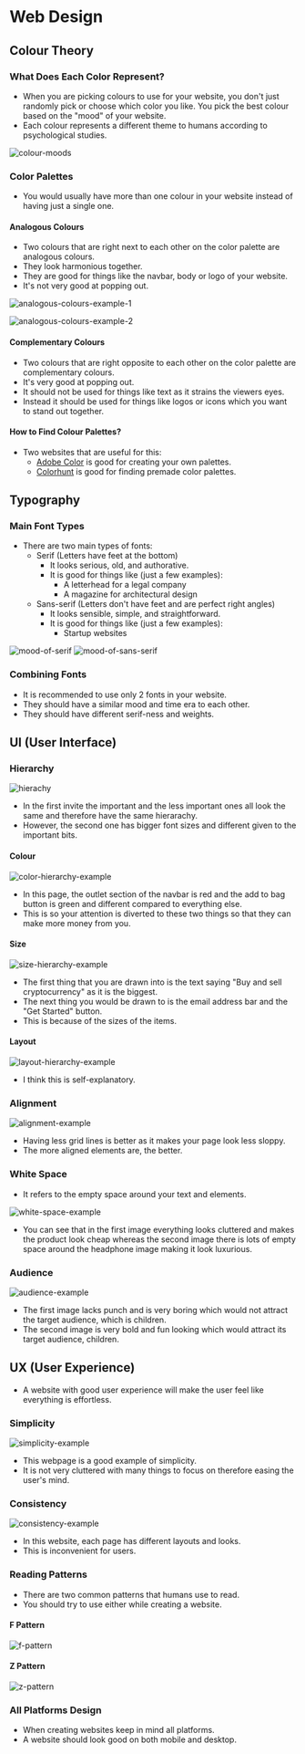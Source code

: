 # Web Design

## Colour Theory

### What Does Each Color Represent?

- When you are picking colours to use for your website, you don't just randomly pick or choose which color you like. You pick the best colour based on the "mood" of your website. 
- Each colour represents a different theme to humans according to psychological studies.

![colour-moods](<assets/Images/Web Design/colour-moods.png>)

### Color Palettes

- You would usually have more than one colour in your website instead of having just a single one.

#### Analogous Colours

- Two colours that are right next to each other on the color palette are analogous colours.
- They look harmonious together.
- They are good for things like the navbar, body or logo of your website.
- It's not very good at popping out.

![analogous-colours-example-1](<assets/Images/Web Design/analogous-colours-example-1.png>)

![analogous-colours-example-2](<assets/Images/Web Design/analogous-colours-example-2.png>)

#### Complementary Colours

- Two colours that are right opposite to each other on the color palette are complementary colours.
- It's very good at popping out.
- It should not be used for things like text as it strains the viewers eyes.
- Instead it should be used for things like logos or icons which you want  to stand out together.

#### How to Find Colour Palettes?

- Two websites that are useful for this:
    - [Adobe Color](https://color.adobe.com/) is good for creating your own palettes.
    - [Colorhunt](https://colorhunt.co/) is good for finding premade color palettes.

## Typography

### Main Font Types

- There are two main types of fonts:
    - Serif (Letters have feet at the bottom)
        - It looks serious, old, and authorative.
        - It is good for things like (just a few examples):
            - A letterhead for a legal company
            - A magazine for architectural design
    - Sans-serif (Letters don't have feet and are perfect right angles)
        - It looks sensible, simple, and straightforward.
        - It is good for things like (just a few examples):
            - Startup websites

![mood-of-serif](<assets/Images/Web Design/mood-of-serif.png>)
![mood-of-sans-serif](<assets/Images/Web Design/mood-of-sans-serif.png>)

### Combining Fonts

- It is recommended to use only 2 fonts in your website.
- They should have a similar mood and time era to each other.
- They should have different serif-ness and weights.

## UI (User Interface)

### Hierarchy

![hierachy](<assets/Images/Web Design/hierachy.png>)

- In the first invite the important and the less important ones all look the same and therefore have the same hierarachy.
- However, the second one has bigger font sizes and different given to the important bits.

#### Colour

![color-hierarchy-example](<assets/Images/Web Design/color-hierarchy-example.png>)

- In this page, the outlet section of the navbar is red and the add to bag button is green and different compared to everything else.
- This is so your attention is diverted to these two things so that they can make more money from you.

#### Size

![size-hierarchy-example](<assets/Images/Web Design/size-hierarchy-example.png>)

- The first thing that you are drawn into is the text saying "Buy and sell cryptocurrency" as it is the biggest.
- The next thing you would be drawn to is the email address bar and the "Get Started" button.
- This is because of the sizes of the items.

#### Layout

![layout-hierarchy-example](<assets/Images/Web Design/layout-hierarchy-example.png>)

- I think this is self-explanatory.

### Alignment

![alignment-example](<assets/Images/Web Design/alignment-example.png>)

- Having less grid lines is better as it makes your page look less sloppy.
- The more aligned elements are, the better.

### White Space

- It refers to the empty space around your text and elements.

![white-space-example](<assets/Images/Web Design/white-space-example.png>)

- You can see that in the first image everything looks cluttered and makes the product look cheap whereas the second image there is lots of empty space around the headphone image making it look luxurious.

### Audience

![audience-example](<assets/Images/Web Design/audience-example.png>)

- The first image lacks punch and is very boring which would not attract the target audience, which is children.
- The second image is very bold and fun looking which would attract its target audience, children.

## UX (User Experience)

- A website with good user experience will make the user feel like everything is effortless.

### Simplicity

![simplicity-example](<assets/Images/Web Design/simplicity-example.png>)

- This webpage is a good example of simplicity.
- It is not very cluttered with many things to focus on therefore easing the user's mind.

### Consistency

![consistency-example](<assets/Images/Web Design/consistency-example.png>)

- In this website, each page has different layouts and looks.
- This is inconvenient for users.

### Reading Patterns

- There are two common patterns that humans use to read.
- You should try to use either while creating a website.

#### F Pattern

![f-pattern](<assets/Images/Web Design/f-pattern.png>)

#### Z Pattern

![z-pattern](<assets/Images/Web Design/z-pattern.png>)

### All Platforms Design

- When creating websites keep in mind all platforms.
- A website should look good on both mobile and desktop.